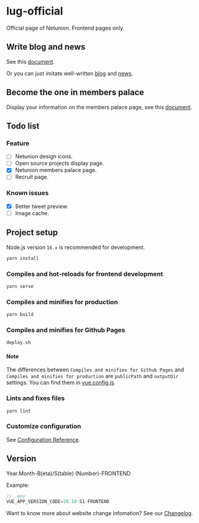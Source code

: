 # lug-official

Official page of Netunion. Frontend pages only.

## Write blog and news

See this [document](./assets/how-to-write-blog-and-news-zh.md).

Or you can just imitate well-written [blog](./src/docs/blog) and [news](./src/docs/news).

## Become the one in members palace

Display your information on the members palace page, see this [document](./assets/add-your-info-to-member-palace.md).

## Todo list

### Feature

- [ ] Netunion design icons.
- [ ] Open source projects display page.
- [x] Netunion members palace page.
- [ ] Recruit page.

### Known issues

- [x] Better tweet preview.
- [ ] Image cache.

## Project setup

Node.js version `16.x` is recommended for development.

```bash
yarn install
```

### Compiles and hot-reloads for frontend development

```bash
yarn serve
```

### Compiles and minifies for production

```bash
yarn build
```

### Compiles and minifies for Github Pages

```bash
deploy.sh
```

#### Note

The differences between `Compiles and minifies for Github Pages` and `Compiles and minifies for production` are `publicPath` and `outputDir` settings. You can find them in [vue.config.js](./vue.config.js).

### Lints and fixes files

```bash
yarn lint
```

### Customize configuration

See [Configuration Reference](https://cli.vuejs.org/config/).

## Version

Year.Month-B(eta)/S(table) (Number)-FRONTEND

Example:

``` js
// .env
VUE_APP_VERSION_CODE=20.10-S1-FRONTEND
```

Want to know more about website change infomation? See our [Changelog](./CHANGELOG.md).
